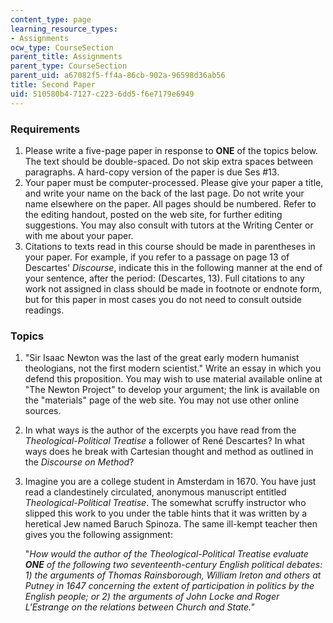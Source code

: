 ```yaml
---
content_type: page
learning_resource_types:
- Assignments
ocw_type: CourseSection
parent_title: Assignments
parent_type: CourseSection
parent_uid: a67082f5-ff4a-86cb-902a-96598d36ab56
title: Second Paper
uid: 510580b4-7127-c223-6dd5-f6e7179e6949
---
```


### Requirements

1.  Please write a five-page paper in response to **ONE** of the topics below. The text should be double-spaced. Do not skip extra spaces between paragraphs. A hard-copy version of the paper is due Ses #13.
2.  Your paper must be computer-processed. Please give your paper a title, and write your name on the back of the last page. Do not write your name elsewhere on the paper. All pages should be numbered. Refer to the editing handout, posted on the web site, for further editing suggestions. You may also consult with tutors at the Writing Center or with me about your paper.
3.  Citations to texts read in this course should be made in parentheses in your paper. For example, if you refer to a passage on page 13 of Descartes' _Discourse_, indicate this in the following manner at the end of your sentence, after the period: (Descartes, 13). Full citations to any work not assigned in class should be made in footnote or endnote form, but for this paper in most cases you do not need to consult outside readings.

### Topics

1.  "Sir Isaac Newton was the last of the great early modern humanist theologians, not the first modern scientist." Write an essay in which you defend this proposition. You may wish to use material available online at "The Newton Project" to develop your argument; the link is available on the "materials" page of the web site. You may not use other online sources.
2.  In what ways is the author of the excerpts you have read from the _Theological-Political Treatise_ a follower of René Descartes? In what ways does he break with Cartesian thought and method as outlined in the _Discourse on Method_?
3.  Imagine you are a college student in Amsterdam in 1670. You have just read a clandestinely circulated, anonymous manuscript entitled _Theological-Political Treatise_. The somewhat scruffy instructor who slipped this work to you under the table hints that it was written by a heretical Jew named Baruch Spinoza. The same ill-kempt teacher then gives you the following assignment:
    
    "_How would the author of the _Theological-Political Treatise_ evaluate **ONE** of the following two seventeenth-century English political debates: 1) the arguments of Thomas Rainsborough, William Ireton and others at Putney in 1647 concerning the extent of participation in politics by the English people; or 2) the arguments of John Locke and Roger L'Estrange on the relations between Church and State."_
